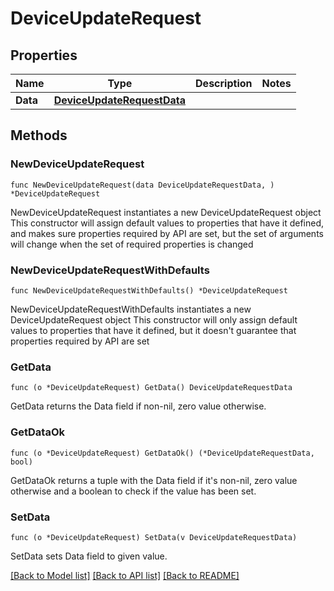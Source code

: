 # DeviceUpdateRequest

## Properties

Name | Type | Description | Notes
------------ | ------------- | ------------- | -------------
**Data** | [**DeviceUpdateRequestData**](DeviceUpdateRequestData.md) |  | 

## Methods

### NewDeviceUpdateRequest

`func NewDeviceUpdateRequest(data DeviceUpdateRequestData, ) *DeviceUpdateRequest`

NewDeviceUpdateRequest instantiates a new DeviceUpdateRequest object
This constructor will assign default values to properties that have it defined,
and makes sure properties required by API are set, but the set of arguments
will change when the set of required properties is changed

### NewDeviceUpdateRequestWithDefaults

`func NewDeviceUpdateRequestWithDefaults() *DeviceUpdateRequest`

NewDeviceUpdateRequestWithDefaults instantiates a new DeviceUpdateRequest object
This constructor will only assign default values to properties that have it defined,
but it doesn't guarantee that properties required by API are set

### GetData

`func (o *DeviceUpdateRequest) GetData() DeviceUpdateRequestData`

GetData returns the Data field if non-nil, zero value otherwise.

### GetDataOk

`func (o *DeviceUpdateRequest) GetDataOk() (*DeviceUpdateRequestData, bool)`

GetDataOk returns a tuple with the Data field if it's non-nil, zero value otherwise
and a boolean to check if the value has been set.

### SetData

`func (o *DeviceUpdateRequest) SetData(v DeviceUpdateRequestData)`

SetData sets Data field to given value.



[[Back to Model list]](../README.md#documentation-for-models) [[Back to API list]](../README.md#documentation-for-api-endpoints) [[Back to README]](../README.md)


